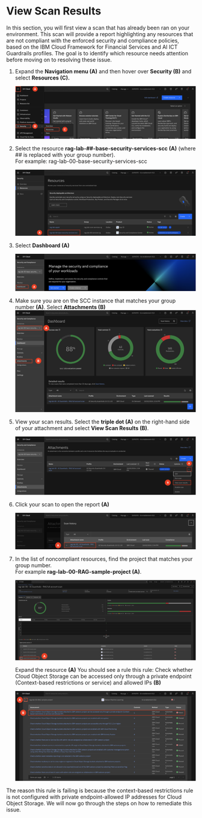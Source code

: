 # View Scan Results

In this section, you will first view a scan that has already been ran on your environment. This scan will provide a report highlighting any resources that are not compliant with the enforced security and compliance policies, based on the IBM Cloud Framework for Financial Services and AI ICT Guardrails profiles. The goal is to identify which resource needs attention before moving on to resolving these issue.

1. Expand the **Navigation menu (A)** and then hover over **Security (B)** and select **Resources (C).**

    ![alt text](../images/2.2.1-new.png)

2. Select the resource **rag-lab-##-base-security-services-scc (A)** (where ## is replaced with your group number). <br>
For example: rag-lab-00-base-security-services-scc

    ![alt text](../images/2.2.2-new.png)

3. Select **Dashboard (A)**

    ![alt text](../images/2.2.3-new.png)

4. Make sure you are on the SCC instance that matches your group number **(A)**. Select **Attachments (B)**
![alt text](../images/2.2.4-n.png)

5. View your scan results. Select the **triple dot (A)** on the right-hand side of your attachment and select **View Scan Results (B)**.

    ![alt text](../images/2.2.5-n.png)

6. Click your scan to open the report **(A)**

    ![alt text](../images/2.2.6-n.png)

7. In the list of noncompliant resources, find the project that matches your group number. <br>
For example **rag-lab-00-RAG-sample-project (A)**. <br>

    ![alt text](../images/2.2.7-n.png)

   Expand the resource **(A)** You should see a rule this rule: Check whether Cloud Object Storage can be accessed only through a private endpoint (Context-based restrictions or service) and allowed IPs **(B)**

    ![alt text](../images/2.2.7-rule-n.png)

The reason this rule is failing is because the context-based restrictions rule is not configured with private endpoint-allowed IP addresses for Cloud Object Storage. We will now go through the steps on how to remediate this issue. 
